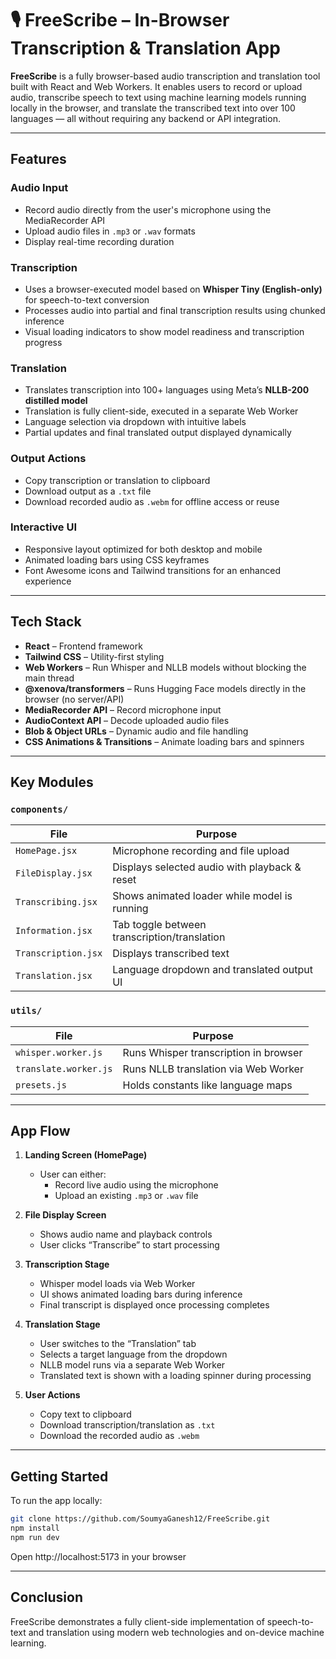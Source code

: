 # 🎙️ FreeScribe – In-Browser Transcription & Translation App

**FreeScribe** is a fully browser-based audio transcription and translation tool built with React and Web Workers. It enables users to record or upload audio, transcribe speech to text using machine learning models running locally in the browser, and translate the transcribed text into over 100 languages — all without requiring any backend or API integration.

---

## Features

### Audio Input
- Record audio directly from the user's microphone using the MediaRecorder API
- Upload audio files in `.mp3` or `.wav` formats
- Display real-time recording duration

### Transcription
- Uses a browser-executed model based on **Whisper Tiny (English-only)** for speech-to-text conversion
- Processes audio into partial and final transcription results using chunked inference
- Visual loading indicators to show model readiness and transcription progress

### Translation
- Translates transcription into 100+ languages using Meta’s **NLLB-200 distilled model**
- Translation is fully client-side, executed in a separate Web Worker
- Language selection via dropdown with intuitive labels
- Partial updates and final translated output displayed dynamically

### Output Actions
- Copy transcription or translation to clipboard
- Download output as a `.txt` file
- Download recorded audio as `.webm` for offline access or reuse

### Interactive UI
- Responsive layout optimized for both desktop and mobile
- Animated loading bars using CSS keyframes
- Font Awesome icons and Tailwind transitions for an enhanced experience

---

## Tech Stack

- **React** – Frontend framework
- **Tailwind CSS** – Utility-first styling
- **Web Workers** – Run Whisper and NLLB models without blocking the main thread
- **@xenova/transformers** – Runs Hugging Face models directly in the browser (no server/API)
- **MediaRecorder API** – Record microphone input
- **AudioContext API** – Decode uploaded audio files
- **Blob & Object URLs** – Dynamic audio and file handling
- **CSS Animations & Transitions** – Animate loading bars and spinners

---

## Key Modules

### `components/`
| File                 | Purpose                                      |
|----------------------|----------------------------------------------|
| `HomePage.jsx`       | Microphone recording and file upload         |
| `FileDisplay.jsx`    | Displays selected audio with playback & reset|
| `Transcribing.jsx`   | Shows animated loader while model is running |
| `Information.jsx`    | Tab toggle between transcription/translation |
| `Transcription.jsx`  | Displays transcribed text                    |
| `Translation.jsx`    | Language dropdown and translated output UI   |

### `utils/`
| File                   | Purpose                                  |
|------------------------|------------------------------------------|
| `whisper.worker.js`    | Runs Whisper transcription in browser    |
| `translate.worker.js`  | Runs NLLB translation via Web Worker     |
| `presets.js`           | Holds constants like language maps       |

---

## App Flow

1. **Landing Screen (HomePage)**
   - User can either:
     - Record live audio using the microphone
     - Upload an existing `.mp3` or `.wav` file

2. **File Display Screen**
   - Shows audio name and playback controls
   - User clicks “Transcribe” to start processing

3. **Transcription Stage**
   - Whisper model loads via Web Worker
   - UI shows animated loading bars during inference
   - Final transcript is displayed once processing completes

4. **Translation Stage**
   - User switches to the “Translation” tab
   - Selects a target language from the dropdown
   - NLLB model runs via a separate Web Worker
   - Translated text is shown with a loading spinner during processing

5. **User Actions**
   - Copy text to clipboard
   - Download transcription/translation as `.txt`
   - Download the recorded audio as `.webm`

---

## Getting Started

To run the app locally:

```bash
git clone https://github.com/SoumyaGanesh12/FreeScribe.git
npm install
npm run dev
```
Open http://localhost:5173 in your browser

---

## Conclusion

FreeScribe demonstrates a fully client-side implementation of speech-to-text and translation using modern web technologies and on-device machine learning.
